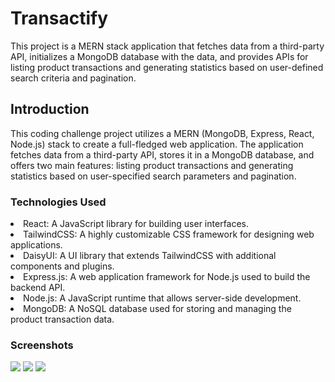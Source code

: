 <h1>Transactify</h1>
<p>This project is a MERN stack application that fetches data from a third-party API, initializes a MongoDB database with the data, and provides APIs for listing product transactions and generating statistics based on user-defined search criteria and pagination.</p>
<h2>Introduction</h2>
<p>This coding challenge project utilizes a MERN (MongoDB, Express, React, Node.js) stack to create a full-fledged web application. The application fetches data from a third-party API, stores it in a MongoDB database, and offers two main features: listing product transactions and generating statistics based on user-specified search parameters and pagination.</p>
<h3>Technologies Used</h3>
<li>React: A JavaScript library for building user interfaces.</li>
<li>TailwindCSS: A highly customizable CSS framework for designing web applications.</li>
<li>DaisyUI: A UI library that extends TailwindCSS with additional components and plugins.</li>
<li>Express.js: A web application framework for Node.js used to build the backend API.</li>
<li>Node.js: A JavaScript runtime that allows server-side development.</li>
<li>MongoDB: A NoSQL database used for storing and managing the product transaction data.</li>
<h3>Screenshots</h3>
<img src="https://github.com/karthik-mohan23/roxiler/assets/132973611/5c335a2d-b53c-41b1-89ca-3cb030e788c3" />
<img src="https://github.com/karthik-mohan23/roxiler/assets/132973611/c2f883a9-c3ac-48a9-8c8d-e9e7f12ae62f" />
<img src="https://github.com/karthik-mohan23/roxiler/assets/132973611/b1e4ee0c-af2e-497b-a790-56b84341ed68" />






